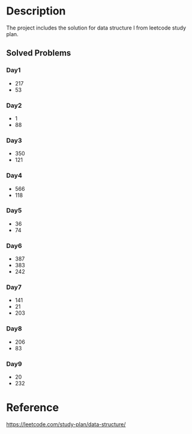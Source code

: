 # Description
The project includes the solution for data structure I from leetcode study plan.

## Solved Problems
### Day1
- 217
- 53
### Day2
- 1
- 88
### Day3
- 350
- 121
### Day4
- 566
- 118
### Day5
- 36
- 74
### Day6
- 387
- 383
- 242
### Day7
- 141
- 21
- 203
### Day8
- 206
- 83
### Day9
- 20
- 232

# Reference
https://leetcode.com/study-plan/data-structure/